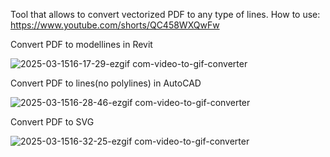 Tool that allows to convert vectorized PDF to any type of lines.
How to use: https://www.youtube.com/shorts/QC458WXQwFw

Convert PDF to modellines in Revit

![2025-03-1516-17-29-ezgif com-video-to-gif-converter](https://github.com/user-attachments/assets/45886c32-dd04-47b6-a734-39bd18717112)


Convert PDF to lines(no polylines) in AutoCAD

![2025-03-1516-28-46-ezgif com-video-to-gif-converter](https://github.com/user-attachments/assets/2434dcd7-ec6e-497b-9b6b-b022c8b03cf9)


Convert PDF to SVG

![2025-03-1516-32-25-ezgif com-video-to-gif-converter](https://github.com/user-attachments/assets/4451b8a2-ad01-4898-a812-19bf2db1d4de)
